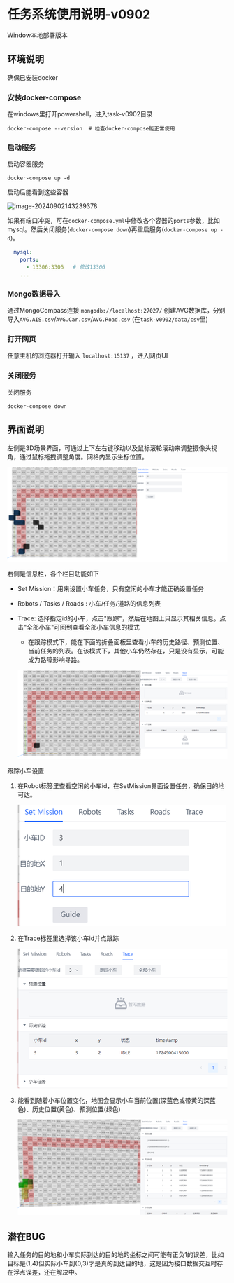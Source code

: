 # 任务系统使用说明-v0902

Window本地部署版本



## 环境说明

确保已安装docker

### 安装docker-compose

在windows里打开powershell，进入task-v0902目录

```
docker-compose --version  # 检查docker-compose能正常使用
```

### 启动服务

启动容器服务

```
docker-compose up -d
```

启动后能看到这些容器

![image-20240902143239378](C:\Users\张海达\Desktop\task-v0902\===readme===\任务系统使用说明.assets\image-20240902143239378.png)

如果有端口冲突，可在`docker-compose.yml`中修改各个容器的`ports`参数，比如mysql。然后关闭服务(`docker-compose down`)再重启服务(`docker-compose up -d`)。

```yml
  mysql:
    ports:
      - 13306:3306   # 修改13306
	...
```



### Mongo数据导入

通过MongoCompass连接 `mongodb://localhost:27027/` 创建AVG数据库，分别导入`AVG.AIS.csv`/`AVG.Car.csv`/`AVG.Road.csv` (在`task-v0902/data/csv`里)

### 打开网页

任意主机的浏览器打开输入 `localhost:15137` ，进入网页UI

### 关闭服务

关闭服务

```
docker-compose down
```







## 界面说明

左侧是3D场景界面，可通过上下左右键移动以及鼠标滚轮滚动来调整摄像头视角，通过鼠标拖拽调整角度。网格内显示坐标位置。

![image-20240829105207379](.\任务系统使用说明.assets\image-20240829105207379.png)

右侧是信息栏，各个栏目功能如下

- Set Mission：用来设置小车任务，只有空闲的小车才能正确设置任务

- Robots / Tasks / Roads : 小车/任务/道路的信息列表

- Trace: 选择指定id的小车，点击"跟踪"，然后在地图上只显示其相关信息。点击"全部小车"可回到查看全部小车信息的模式

  - 在跟踪模式下，能在下面的折叠面板里查看小车的历史路径、预测位置、当前任务的列表。在该模式下，其他小车仍然存在，只是没有显示，可能成为路障影响寻路。
  
  ![image-20240829105301216](.\任务系统使用说明.assets\image-20240829105301216.png)



跟踪小车设置

1. 在Robot标签里查看空闲的小车id，在SetMission界面设置任务，确保目的地可达。

   ![image-20240829105943485](.\任务系统使用说明.assets\image-20240829105943485.png)

2. 在Trace标签里选择该小车id并点跟踪

   ![image-20240829110024531](.\任务系统使用说明.assets\image-20240829110024531.png)

3. 能看到随着小车位置变化，地图会显示小车当前位置(深蓝色或带黄的深蓝色)、历史位置(黄色)、预测位置(绿色)

   ![image-20240829111159991](.\任务系统使用说明.assets\image-20240829111159991.png)





## 潜在BUG

输入任务的目的地和小车实际到达的目的地的坐标之间可能有正负1的误差，比如目标是(1,4)但实际小车到(0,3)才是真的到达目的地，这是因为接口数据交互时存在浮点误差，还在解决中。